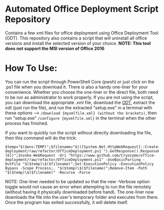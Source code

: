 # Automated Office Deployment Script Repository
Contains a few xml files for office deployment using Office Deployment Tool (ODT). This repository also contains a script that will uninstall all office versions and install the selected version of your choice.
**NOTE: This tool does not support the MSI version of Office 2016**

# How To Use:
You can run the script through PowerShell Core (pwsh) or just click on the .ps1 file when you download it. There is also a handy one-liner for your convenience. Whether you choose the one-liner or the direct file, both need to be run as administrator to work properly. If you are not using the script, you can download the appropriate .xml file, download the [ODT](https://go.microsoft.com/fwlink/p/?LinkID=626065), extract the odt (just run the file), and run the extracted "setup.exe" in a terminal with these options --> ```/download {myxmlfile.xml} (without the brackets)```, then run "setup.exe" ```/configure {myxmlfile.xml}``` in the terminal when the other process has finished.

If you want to quickly run the script without directly downloading the file, then this command will do the trick:

```
$temp="$($env:TEMP)";$filename="$(([System.Net.HttpWebRequest]::Create(`"https://www.github.com/Cryozyme/office-deployment/raw/refactor/OfficeDeployment.ps1`").GetResponse().ResponseUri.AbsoluteUri).Split(`"/`")[6])";Invoke-WebRequest -Uri "https://www.github.com/Cryozyme/office-deployment/raw/refactor/OfficeDeployment.ps1" -UseBasicParsing -OutFile "$($temp)\$($filename)";Set-ExecutionPolicy -ExecutionPolicy Bypass -Scope Process;. "$($temp)\$($filename)";Remove-Item -Path "$($temp)\$($filename)" -Recurse -Force
```

NOTE: One-liner needed to be updated so that the new -Verbose option toggle would not cause an error when attempting to run the file remotely (without having it physically downloaded before hand). The one-liner now downloads the file into the user's temporary folder and executes from there. Once the program has exited successfully, it will delete itself.
